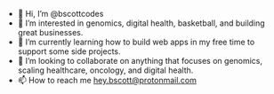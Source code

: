 - 👋 Hi, I’m @bscottcodes
- 👀 I’m interested in genomics, digital health, basketball, and building great businesses.
- 🌱 I’m currently learning how to build web apps in my free time to support some side projects.
- 💞️ I’m looking to collaborate on anything that focuses on genomics, scaling healthcare, oncology, and digital health. 
- 📫 How to reach me hey.bscott@protonmail.com

<!---
bscottcodes/bscottcodes is a ✨ special ✨ repository because its `README.md` (this file) appears on your GitHub profile.
You can click the Preview link to take a look at your changes.
--->

